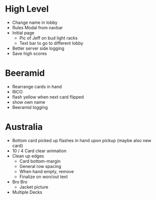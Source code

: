 # High Level
- Change name in lobby
- Rules Modal from navbar
- Initial page
  - Pic of Jeff on bud light racks
  - Text bar to go to different lobby
- Better server side logging
- Save high scores

# Beeramid
- Rearrange cards in hand
- RICO
- flash yellow when next card flipped
- show own name
- Beeramid logging

# Australia
- Bottom card picked up flashes in hand upon pickup (maybe also new card)
- 10 / 4 Card clear animation
- Clean up edges
  - Card bottom-margin
  - General row spacing
  - When hand empty, remove
  - Finalize on won/out text
- Bro Bro
  - Jacket picture
- Multiple Decks

